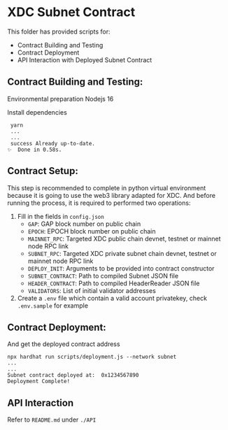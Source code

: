 # XDC Subnet Contract
This folder has provided scripts for:
- Contract Building and Testing
- Contract Deployment
- API Interaction with Deployed Subnet Contract

## Contract Building and Testing:
Environmental preparation
    Nodejs 16

Install dependencies
```
 yarn
 ...
 ...
 success Already up-to-date.
✨  Done in 0.58s.
```


## Contract Setup:
This step is recommended to complete in python virtual environment because it is going to use the web3 library adapted for XDC. And before running the process, it is required to performed two operations:
1. Fill in the fields in `config.json`
    * `GAP`: GAP block number on public chain
    * `EPOCH`: EPOCH block number on public chain
    * `MAINNET_RPC`: Targeted XDC public chain devnet, testnet or mainnet node RPC link
    * `SUBNET_RPC`: Targeted XDC private subnet chain devnet, testnet or mainnet node RPC link
    * `DEPLOY_INIT`: Arguments to be provided into contract constructor
    * `SUBNET_CONTRACT`: Path to compiled Subnet JSON file 
    * `HEADER_CONTRACT`: Path to compiled HeaderReader JSON file
    * `VALIDATORS`: List of initial validator addresses
2. Create a `.env` file which contain a valid account privatekey, check `.env.sample` for example


## Contract Deployment:
And get the deployed contract address
```
npx hardhat run scripts/deployment.js --network subnet
...
...
Subnet contract deployed at:  0x1234567890
Deployment Complete!
```

## API Interaction
Refer to `README.md` under `./API`

